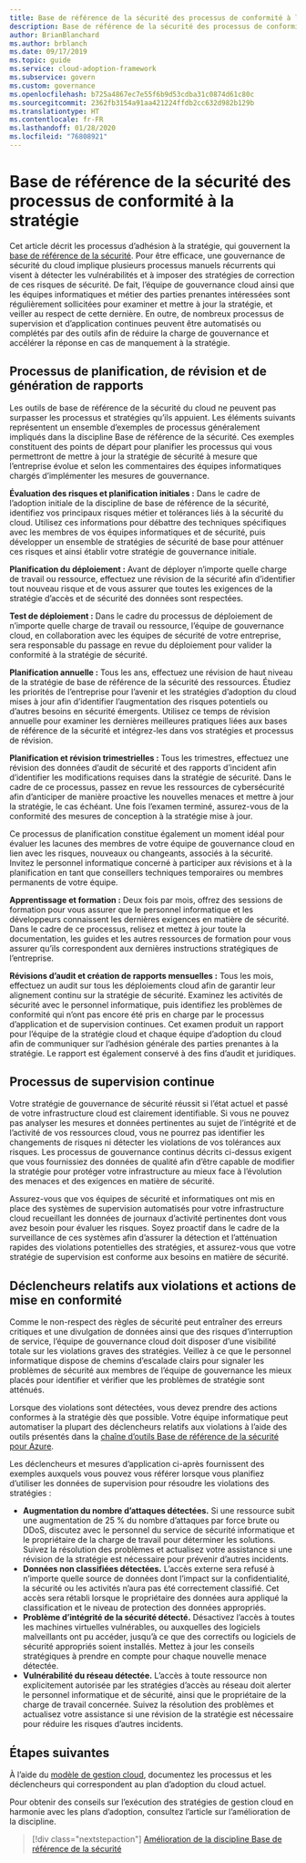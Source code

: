 ```yaml
---
title: Base de référence de la sécurité des processus de conformité à la stratégie
description: Base de référence de la sécurité des processus de conformité à la stratégie
author: BrianBlanchard
ms.author: brblanch
ms.date: 09/17/2019
ms.topic: guide
ms.service: cloud-adoption-framework
ms.subservice: govern
ms.custom: governance
ms.openlocfilehash: b725a4867ec7e55f6b9d53cdba31c0874d61c80c
ms.sourcegitcommit: 2362fb3154a91aa421224ffdb2cc632d982b129b
ms.translationtype: HT
ms.contentlocale: fr-FR
ms.lasthandoff: 01/28/2020
ms.locfileid: "76808921"
---
```

# <a name="security-baseline-policy-compliance-processes"></a>Base de référence de la sécurité des processus de conformité à la stratégie

Cet article décrit les processus d’adhésion à la stratégie, qui gouvernent la [base de référence de la sécurité](./index.md). Pour être efficace, une gouvernance de sécurité du cloud implique plusieurs processus manuels récurrents qui visent à détecter les vulnérabilités et à imposer des stratégies de correction de ces risques de sécurité. De fait, l’équipe de gouvernance cloud ainsi que les équipes informatiques et métier des parties prenantes intéressées sont régulièrement sollicitées pour examiner et mettre à jour la stratégie, et veiller au respect de cette dernière. En outre, de nombreux processus de supervision et d’application continues peuvent être automatisés ou complétés par des outils afin de réduire la charge de gouvernance et accélérer la réponse en cas de manquement à la stratégie.

## <a name="planning-review-and-reporting-processes"></a>Processus de planification, de révision et de génération de rapports

Les outils de base de référence de la sécurité du cloud ne peuvent pas surpasser les processus et stratégies qu’ils appuient. Les éléments suivants représentent un ensemble d’exemples de processus généralement impliqués dans la discipline Base de référence de la sécurité. Ces exemples constituent des points de départ pour planifier les processus qui vous permettront de mettre à jour la stratégie de sécurité à mesure que l’entreprise évolue et selon les commentaires des équipes informatiques chargés d’implémenter les mesures de gouvernance.

**Évaluation des risques et planification initiales :** Dans le cadre de l’adoption initiale de la discipline de base de référence de la sécurité, identifiez vos principaux risques métier et tolérances liés à la sécurité du cloud. Utilisez ces informations pour débattre des techniques spécifiques avec les membres de vos équipes informatiques et de sécurité, puis développer un ensemble de stratégies de sécurité de base pour atténuer ces risques et ainsi établir votre stratégie de gouvernance initiale.

**Planification du déploiement :** Avant de déployer n’importe quelle charge de travail ou ressource, effectuez une révision de la sécurité afin d’identifier tout nouveau risque et de vous assurer que toutes les exigences de la stratégie d’accès et de sécurité des données sont respectées.

**Test de déploiement :** Dans le cadre du processus de déploiement de n’importe quelle charge de travail ou ressource, l’équipe de gouvernance cloud, en collaboration avec les équipes de sécurité de votre entreprise, sera responsable du passage en revue du déploiement pour valider la conformité à la stratégie de sécurité.

**Planification annuelle :** Tous les ans, effectuez une révision de haut niveau de la stratégie de base de référence de la sécurité des ressources. Étudiez les priorités de l’entreprise pour l’avenir et les stratégies d’adoption du cloud mises à jour afin d’identifier l’augmentation des risques potentiels ou d’autres besoins en sécurité émergents. Utilisez ce temps de révision annuelle pour examiner les dernières meilleures pratiques liées aux bases de référence de la sécurité et intégrez-les dans vos stratégies et processus de révision.

**Planification et révision trimestrielles :** Tous les trimestres, effectuez une révision des données d’audit de sécurité et des rapports d’incident afin d’identifier les modifications requises dans la stratégie de sécurité. Dans le cadre de ce processus, passez en revue les ressources de cybersécurité afin d’anticiper de manière proactive les nouvelles menaces et mettre à jour la stratégie, le cas échéant. Une fois l’examen terminé, assurez-vous de la conformité des mesures de conception à la stratégie mise à jour.

Ce processus de planification constitue également un moment idéal pour évaluer les lacunes des membres de votre équipe de gouvernance cloud en lien avec les risques, nouveaux ou changeants, associés à la sécurité. Invitez le personnel informatique concerné à participer aux révisions et à la planification en tant que conseillers techniques temporaires ou membres permanents de votre équipe.

**Apprentissage et formation :** Deux fois par mois, offrez des sessions de formation pour vous assurer que le personnel informatique et les développeurs connaissent les dernières exigences en matière de sécurité. Dans le cadre de ce processus, relisez et mettez à jour toute la documentation, les guides et les autres ressources de formation pour vous assurer qu’ils correspondent aux dernières instructions stratégiques de l’entreprise.

**Révisions d’audit et création de rapports mensuelles :** Tous les mois, effectuez un audit sur tous les déploiements cloud afin de garantir leur alignement continu sur la stratégie de sécurité. Examinez les activités de sécurité avec le personnel informatique, puis identifiez les problèmes de conformité qui n’ont pas encore été pris en charge par le processus d’application et de supervision continues. Cet examen produit un rapport pour l’équipe de la stratégie cloud et chaque équipe d’adoption du cloud afin de communiquer sur l’adhésion générale des parties prenantes à la stratégie. Le rapport est également conservé à des fins d’audit et juridiques.

## <a name="ongoing-monitoring-processes"></a>Processus de supervision continue

Votre stratégie de gouvernance de sécurité réussit si l’état actuel et passé de votre infrastructure cloud est clairement identifiable. Si vous ne pouvez pas analyser les mesures et données pertinentes au sujet de l’intégrité et de l’activité de vos ressources cloud, vous ne pourrez pas identifier les changements de risques ni détecter les violations de vos tolérances aux risques. Les processus de gouvernance continus décrits ci-dessus exigent que vous fournissiez des données de qualité afin d’être capable de modifier la stratégie pour protéger votre infrastructure au mieux face à l’évolution des menaces et des exigences en matière de sécurité.

Assurez-vous que vos équipes de sécurité et informatiques ont mis en place des systèmes de supervision automatisés pour votre infrastructure cloud recueillant les données de journaux d’activité pertinentes dont vous avez besoin pour évaluer les risques. Soyez proactif dans le cadre de la surveillance de ces systèmes afin d’assurer la détection et l’atténuation rapides des violations potentielles des stratégies, et assurez-vous que votre stratégie de supervision est conforme aux besoins en matière de sécurité.

## <a name="violation-triggers-and-enforcement-actions"></a>Déclencheurs relatifs aux violations et actions de mise en conformité

Comme le non-respect des règles de sécurité peut entraîner des erreurs critiques et une divulgation de données ainsi que des risques d’interruption de service, l’équipe de gouvernance cloud doit disposer d’une visibilité totale sur les violations graves des stratégies. Veillez à ce que le personnel informatique dispose de chemins d’escalade clairs pour signaler les problèmes de sécurité aux membres de l’équipe de gouvernance les mieux placés pour identifier et vérifier que les problèmes de stratégie sont atténués.

Lorsque des violations sont détectées, vous devez prendre des actions conformes à la stratégie dès que possible. Votre équipe informatique peut automatiser la plupart des déclencheurs relatifs aux violations à l’aide des outils présentés dans la [chaîne d’outils Base de référence de la sécurité pour Azure](./toolchain.md).

Les déclencheurs et mesures d’application ci-après fournissent des exemples auxquels vous pouvez vous référer lorsque vous planifiez d’utiliser les données de supervision pour résoudre les violations des stratégies :

- **Augmentation du nombre d’attaques détectées.** Si une ressource subit une augmentation de 25 % du nombre d’attaques par force brute ou DDoS, discutez avec le personnel du service de sécurité informatique et le propriétaire de la charge de travail pour déterminer les solutions. Suivez la résolution des problèmes et actualisez votre assistance si une révision de la stratégie est nécessaire pour prévenir d’autres incidents.
- **Données non classifiées détectées.** L’accès externe sera refusé à n’importe quelle source de données dont l’impact sur la confidentialité, la sécurité ou les activités n’aura pas été correctement classifié. Cet accès sera rétabli lorsque le propriétaire des données aura appliqué la classification et le niveau de protection des données appropriés.
- **Problème d’intégrité de la sécurité détecté.** Désactivez l’accès à toutes les machines virtuelles vulnérables, ou auxquelles des logiciels malveillants ont pu accéder, jusqu’à ce que des correctifs ou logiciels de sécurité appropriés soient installés. Mettez à jour les conseils stratégiques à prendre en compte pour chaque nouvelle menace détectée.
- **Vulnérabilité du réseau détectée.** L’accès à toute ressource non explicitement autorisée par les stratégies d’accès au réseau doit alerter le personnel informatique et de sécurité, ainsi que le propriétaire de la charge de travail concernée. Suivez la résolution des problèmes et actualisez votre assistance si une révision de la stratégie est nécessaire pour réduire les risques d’autres incidents.

## <a name="next-steps"></a>Étapes suivantes

À l’aide du [modèle de gestion cloud](./template.md), documentez les processus et les déclencheurs qui correspondent au plan d’adoption du cloud actuel.

Pour obtenir des conseils sur l’exécution des stratégies de gestion cloud en harmonie avec les plans d’adoption, consultez l’article sur l’amélioration de la discipline.

> [!div class="nextstepaction"]
> [Amélioration de la discipline Base de référence de la sécurité](./discipline-improvement.md)
